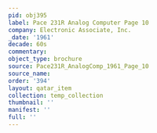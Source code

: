 ```yaml
---
pid: obj395
label: Pace 231R Analog Computer Page 10
company: Electronic Associate, Inc.
_date: '1961'
decade: 60s
commentary: 
object_type: brochure
source: Pace231R_AnalogComp_1961_Page_10
source_name: 
order: '394'
layout: qatar_item
collection: temp_collection
thumbnail: ''
manifest: ''
full: ''
---
```


